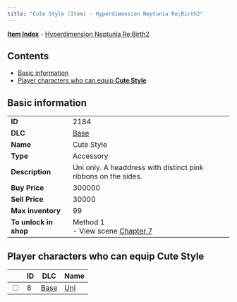 ```yaml
---
title: "Cute Style (Item) - Hyperdimension Neptunia Re;Birth2"
---
```


[**Item Index**](/neptunia/rb2/item/index.html) - [Hyperdimension Neptunia Re;Birth2](/neptunia/rb2)

## Contents

- [Basic information](#basic-information)
- [Player characters who can equip **Cute Style**](#player-characters-who-can-equip-cute-style)

## Basic information

|   |   |
| -- | -- |
| **ID** | 2184 |
| **DLC** | [Base](/neptunia/rb2/dlc/0-base.html) |
| **Name** | Cute Style |
| **Type** | Accessory |
| **Description** | Uni only. A headdress with distinct pink ribbons on the sides. |
| **Buy Price** | 300000 |
| **Sell Price** | 30000 |
| **Max inventory** | 99 |
| **To unlock in shop** | Method 1<br />- View scene [Chapter 7](/neptunia/rb2/scene/0-452-chapter-7.html) |

## Player characters who can equip **Cute Style**

|    | ID | DLC | Name |
| -- | -- | --- | ---- |
| <input type="checkbox" id="rb2-player-0-8" class="trackbox" /> | 8 | [Base](/neptunia/rb2/dlc/0-base.html) | [Uni](/neptunia/rb2/player/0-8-uni.html) |